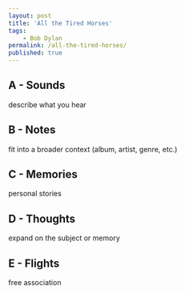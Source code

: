 ```yaml
---
layout: post
title: 'All the Tired Horses'
tags:
    - Bob Dylan
permalink: /all-the-tired-horses/
published: true
---
```


## A - Sounds

describe what you hear

## B - Notes

fit into a broader context (album, artist, genre, etc.)

## C - Memories

personal stories

## D - Thoughts

expand on the subject or memory

## E - Flights

free association
